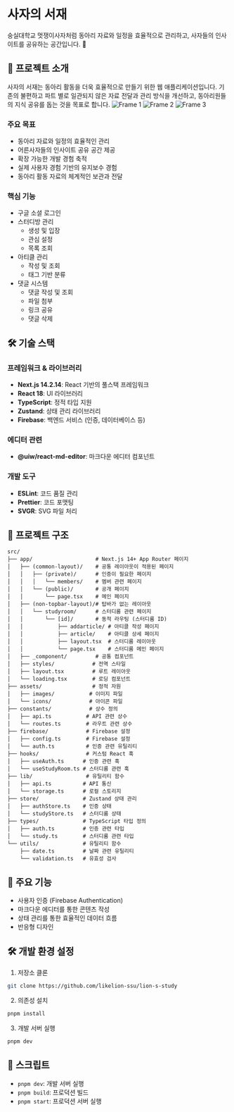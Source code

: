 # 사자의 서재

숭실대학교 멋쟁이사자처럼 동아리 자료와 일정을 효율적으로 관리하고, 사자들의 인사이트를 공유하는 공간입니다. 🦁

## 📝 프로젝트 소개
사자의 서재는 동아리 활동을 더욱 효율적으로 만들기 위한 웹 애플리케이션입니다. 
기존의 불편하고 파트 별로 일관되지 않은 자료 전달과 관리 방식을 개선하고, 동아리원들의 지식 공유를 돕는 것을 목표로 합니다.
![Frame 1](https://github.com/user-attachments/assets/2b256b61-8178-4d8c-a094-ce79acb19463)
![Frame 2](https://github.com/user-attachments/assets/9e1bd29d-a499-4207-9631-28d21f792b1d)
![Frame 3](https://github.com/user-attachments/assets/9b0a0998-8306-4a20-8700-5f2b4c5326d1)


### 주요 목표
- 동아리 자료와 일정의 효율적인 관리
- 어른사자들의 인사이트 공유 공간 제공
- 확장 가능한 개발 경험 축적
- 실제 사용자 경험 기반의 유지보수 경험
- 동아리 활동 자료의 체계적인 보관과 전달

### 핵심 기능
- 구글 소셜 로그인
- 스터디방 관리
  - 생성 및 입장
  - 관심 설정
  - 목록 조회
- 아티클 관리
  - 작성 및 조회
  - 태그 기반 분류
- 댓글 시스템
  - 댓글 작성 및 조회
  - 파일 첨부
  - 링크 공유
  - 댓글 삭제
 
  
## 🛠 기술 스택

### 프레임워크 & 라이브러리
- **Next.js 14.2.14**: React 기반의 풀스택 프레임워크
- **React 18**: UI 라이브러리
- **TypeScript**: 정적 타입 지원
- **Zustand**: 상태 관리 라이브러리
- **Firebase**: 백엔드 서비스 (인증, 데이터베이스 등)

### 에디터 관련
- **@uiw/react-md-editor**: 마크다운 에디터 컴포넌트

### 개발 도구
- **ESLint**: 코드 품질 관리
- **Prettier**: 코드 포맷팅
- **SVGR**: SVG 파일 처리

## 📁 프로젝트 구조

```
src/
├── app/                    # Next.js 14+ App Router 페이지
│   ├── (common-layout)/    # 공통 레이아웃이 적용된 페이지
│   │   ├── (private)/      # 인증이 필요한 페이지
│   │   │   └── members/    # 멤버 관련 페이지
│   │   └── (public)/       # 공개 페이지
│   │       └── page.tsx    # 메인 페이지
│   ├── (non-topbar-layout)/# 탑바가 없는 레이아웃
│   │   └── studyroom/      # 스터디룸 관련 페이지
│   │       └── [id]/       # 동적 라우팅 (스터디룸 ID)
│   │           ├── addarticle/ # 아티클 작성 페이지
│   │           ├── article/    # 아티클 상세 페이지
│   │           ├── layout.tsx  # 스터디룸 레이아웃
│   │           └── page.tsx    # 스터디룸 메인 페이지
│   ├── _component/         # 공통 컴포넌트
│   ├── styles/            # 전역 스타일
│   ├── layout.tsx         # 루트 레이아웃
│   └── loading.tsx        # 로딩 컴포넌트
├── assets/                # 정적 자원
│   ├── images/           # 이미지 파일
│   └── icons/            # 아이콘 파일
├── constants/            # 상수 정의
│   ├── api.ts           # API 관련 상수
│   └── routes.ts        # 라우트 관련 상수
├── firebase/            # Firebase 설정
│   ├── config.ts        # Firebase 설정
│   └── auth.ts          # 인증 관련 유틸리티
├── hooks/               # 커스텀 React 훅
│   ├── useAuth.ts      # 인증 관련 훅
│   └── useStudyRoom.ts # 스터디룸 관련 훅
├── lib/                 # 유틸리티 함수
│   ├── api.ts          # API 통신
│   └── storage.ts      # 로컬 스토리지
├── store/              # Zustand 상태 관리
│   ├── authStore.ts    # 인증 상태
│   └── studyStore.ts   # 스터디룸 상태
├── types/              # TypeScript 타입 정의
│   ├── auth.ts         # 인증 관련 타입
│   └── study.ts        # 스터디룸 관련 타입
└── utils/              # 유틸리티 함수
    ├── date.ts         # 날짜 관련 유틸리티
    └── validation.ts   # 유효성 검사
```

## 🚀 주요 기능
- 사용자 인증 (Firebase Authentication)
- 마크다운 에디터를 통한 콘텐츠 작성
- 상태 관리를 통한 효율적인 데이터 흐름
- 반응형 디자인

## 🛠 개발 환경 설정

1. 저장소 클론
```bash
git clone https://github.com/likelion-ssu/lion-s-study
```

2. 의존성 설치
```bash
pnpm install
```

3. 개발 서버 실행
```bash
pnpm dev
```

## 🔧 스크립트

- `pnpm dev`: 개발 서버 실행
- `pnpm build`: 프로덕션 빌드
- `pnpm start`: 프로덕션 서버 실행
